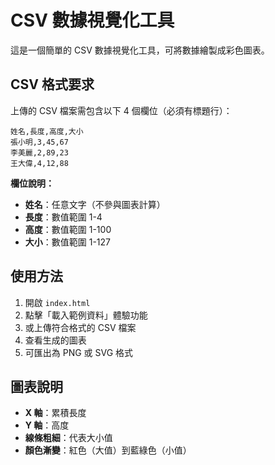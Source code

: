 # CSV 數據視覺化工具

這是一個簡單的 CSV 數據視覺化工具，可將數據繪製成彩色圖表。

## CSV 格式要求

上傳的 CSV 檔案需包含以下 4 個欄位（必須有標題行）：

```csv
姓名,長度,高度,大小
張小明,3,45,67
李美麗,2,89,23
王大偉,4,12,88
```

**欄位說明：**
- **姓名**：任意文字（不參與圖表計算）
- **長度**：數值範圍 1-4
- **高度**：數值範圍 1-100
- **大小**：數值範圍 1-127

## 使用方法

1. 開啟 `index.html`
2. 點擊「載入範例資料」體驗功能
3. 或上傳符合格式的 CSV 檔案
4. 查看生成的圖表
5. 可匯出為 PNG 或 SVG 格式

## 圖表說明

- **X 軸**：累積長度
- **Y 軸**：高度
- **線條粗細**：代表大小值
- **顏色漸變**：紅色（大值）到藍綠色（小值）